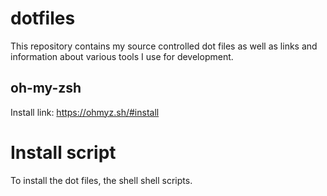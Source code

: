 # dotfiles

This repository contains my source controlled dot files as well as links and information about various tools I use for development.

## oh-my-zsh
Install link: https://ohmyz.sh/#install

# Install script
To install the dot files, the shell shell scripts.

